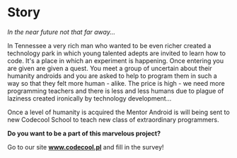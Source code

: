 # Story

_In the near future not that far away..._

In Tennessee a very rich man who wanted to be even richer created a technology
park in which young talented adepts are invited to learn how to code.
It's a place in which an experiment is happening. Once entering you are given
are given a quest. You meet a group of uncertain about their humanity androids
and you are asked to help to program them in such a way so that
they felt more human - alike. The price is high - we need more programming
teachers and there is less and less humans  due to plague of
laziness created ironically by technology development...

Once a level of humanity is acquired the Mentor Android is will being sent to new
Codecool School to teach new class of extraordinary programmers.

**Do you want to be a part of this marvelous project?**

Go to our site **www.codecool.pl** and fill in the survey!
